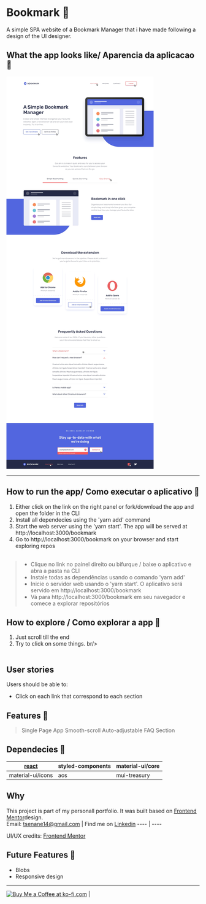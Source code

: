 # Bookmark 🔖
A simple SPA website of a Bookmark Manager  that i have made following a design of the UI designer.

## What the app looks like/ Aparencia da aplicacao 🙈

 ![banner](https://github.com/paichato/bookmark/blob/main/design/desktop-active-states.jpg)



--- 


## How to run the app/ Como executar o aplicativo 🚀
1. Either click on the link on the right panel or fork/download the app and open the folder in the CLI
2. Install all dependecies using the 'yarn add' command
3. Start the web server using the 'yarn start'. The app will be served at http://localhost:3000/bookmark
4. Go to http://localhost:3000/bookmark on your browser and start exploring repos<br/></br>

  > - Clique no link no painel direito ou bifurque / baixe o aplicativo e abra a pasta na CLI
  > - Instale todas as dependências usando o comando 'yarn add'
  > - Inicie o servidor web usando o 'yarn start'. O aplicativo será servido em http://localhost:3000/bookmark
  > - Vá para http://localhost:3000/bookmark em seu navegador e comece a explorar repositórios

## How to explore / Como explorar a app 🔀
1. Just scroll till the end
2. Try to click on some things.
br/><br/><br/>


## User stories
Users should be able to:

- Click on each link that correspond to each section


## Features 💎
> Single Page App
> Smooth-scroll
> Auto-adjustable FAQ Section



    
## Dependecies 💾
[react](https://github.com/facebook/react)|styled-components|material-ui/core
---|---|---
material-ui/icons|aos|mui-treasury

## Why
This project is part of my personall portfolio. It was built based on [Frontend Mentor](https://www.frontendmentor.io/slack)design.<br/>
Email: tsenane14@gmail.com | Find me on [Linkedin](https://www.linkedin.com/in/marlon-d-jesus-6874271ab/) 
---- | ----


UI/UX credits: [Frontend Mentor](https://www.frontendmentor.io/slack)


## Future Features 🎲
- Blobs
- Responsive design

---

<a href='https://ko-fi.com/D1D63F21Y' target='_blank'><img height='36' style='border:0px;height:36px;' src='https://cdn.ko-fi.com/cdn/kofi2.png?v=2' border='0' alt='Buy Me a Coffee at ko-fi.com' /></a> | 
